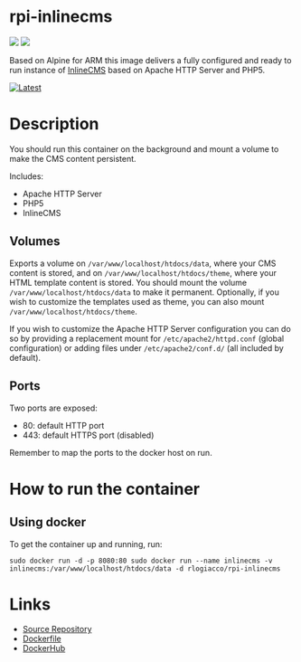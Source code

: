rpi-inlinecms
==============

[![](https://images.microbadger.com/badges/image/rlogiacco/rpi-inlinecms.svg)](https://microbadger.com/images/rlogiacco/rpi-inlinecms "Get your own image badge on microbadger.com") [![](https://images.microbadger.com/badges/version/rlogiacco/rpi-inlinecms.svg)](https://microbadger.com/images/rlogiacco/rpi-inlinecms "Get your own version badge on microbadger.com")

Based on Alpine for ARM this image delivers a fully configured and ready to run instance of [InlineCMS](http://inlinecms.com/) based on Apache HTTP Server and PHP5.

[![Latest](https://badge.imagelayers.io/rlogiacco/rpi-inlinecms.svg)](https://imagelayers.io/?images=rlogiacco/rpi-inlinecms:latest 'latest')

# Description
You should run this container on the background and mount a volume to make the CMS content persistent.

Includes:

 - Apache HTTP Server
 - PHP5
 - InlineCMS
 
## Volumes
Exports a volume on `/var/www/localhost/htdocs/data`, where your CMS content is stored, and on `/var/www/localhost/htdocs/theme`, where your HTML template content is stored.
You should mount the volume `/var/www/localhost/htdocs/data` to make it permanent. Optionally, if you wish to customize the templates used as theme, you can also mount `/var/www/localhost/htdocs/theme`.

If you wish to customize the Apache HTTP Server configuration you can do so by providing a replacement mount for `/etc/apache2/httpd.conf` (global configuration) or adding files under `/etc/apache2/conf.d/` (all included by default).
 
## Ports
Two ports are exposed:

 - 80: default HTTP port
 - 443: default HTTPS port (disabled)

Remember to map the ports to the docker host on run.


# How to run the container
## Using docker
To get the container up and running, run:
 
```
sudo docker run -d -p 8080:80 sudo docker run --name inlinecms -v inlinecms:/var/www/localhost/htdocs/data -d rlogiacco/rpi-inlinecms
```


# Links

 - [Source Repository](https://github.com/rlogiacco-docker/rpi-inlinecms)
 - [Dockerfile](https://github.com/rlogiacco-docker/rpi-inlinecms/blob/master/Dockerfile)
 - [DockerHub](https://registry.hub.docker.com/u/rlogiacco/rpi-inlinecms/)